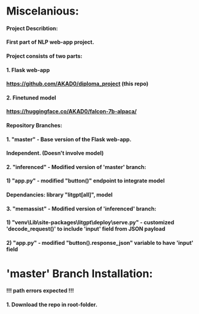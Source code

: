 # Miscelanious: 
#### Project Describtion:
#### First part of NLP web-app project.
#### Project consists of two parts:
#### 1. Flask web-app
####    https://github.com/AKAD0/diploma_project (this repo)
#### 2. Finetuned model
####    https://huggingface.co/AKAD0/falcon-7b-alpaca/

#### Repository Branches:
#### 1. "master" - Base version of the Flask web-app.
####               Independent. (Doesn't involve model)
#### 2. "inferenced" - Modified version of 'master' branch:
####                   1) "app.py" - modified "button()" endpoint to integrate model
####                   Dependancies: library "litgpt[all]", model
#### 3. "memassist" - Modified version of 'inferenced' branch:
####                  1) "venv\Lib\site-packages\litgpt\deploy\serve.py" - customized 'decode_request()' to include 'input' field from JSON payload
####                  2) "app.py" - modified "button().response_json" variable to have 'input' field

# 'master' Branch Installation:
#### !!! path errors expected !!!
#### 1. Download the repo in root-folder.

